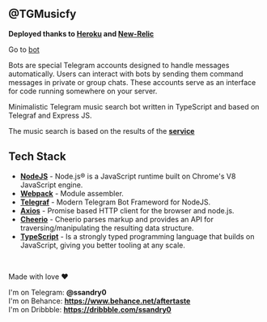 ## @TGMusicfy

**Deployed thanks to [Heroku] and [New-Relic]** 

Go to [bot]

Bots are special Telegram accounts designed to handle messages automatically. Users can interact with bots by sending them command messages in private or group chats. These accounts serve as an interface for code running somewhere on your server.

Minimalistic Telegram music search bot written in TypeScript and based on Telegraf and Express JS.

The music search is based on the results of the **[service]**

## Tech Stack

- **[NodeJS]** - Node.js® is a JavaScript runtime built on Chrome's V8 JavaScript engine.
- **[Webpack]** - Module assembler.
- **[Telegraf]** - Modern Telegram Bot Frameword for NodeJS.
- **[Axios]** - Promise based HTTP client for the browser and node.js.
- **[Cheerio]** - Cheerio parses markup and provides an API for traversing/manipulating the resulting data structure.
- **[TypeScript]** - Is a strongly typed programming language that builds on JavaScript, giving you better tooling at any scale.

<br />

Made with love ❤️

I'm on Telegram: **@ssandry0** \
I'm on Behance: **https://www.behance.net/aftertaste** \
I'm on Dribbble: **https://dribbble.com/ssandry0**

[NodeJS]: <https://nodejs.org/en/>
[Telegraf]: <https://telegraf.js.org/v3#/>
[Heroku]: <https://dashboard.heroku.com/>
[New-Relic]: <https://newrelic.com/>
[Axios]: <https://newrelic.com/>
[Webpack]: <https://webpack.js.org/>
[service]: <https://downloadmusicvk.ru/>
[Cheerio]: <https://www.npmjs.com/package/cheerio>
[TypeScript]: <https://www.typescriptlang.org/>
[ExpressJS]: <https://www.typescriptlang.org/>
[bot]: <t.me/tmusicfy_test_bot>
